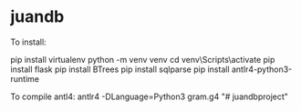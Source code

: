 # juandb

To install:

pip install virtualenv
	python -m venv venv
	cd venv\Scripts\activate
	pip install flask
	pip install BTrees
	pip install sqlparse
	pip install antlr4-python3-runtime

To compile antl4:
antlr4 -DLanguage=Python3 gram.g4
"# juandbproject" 
